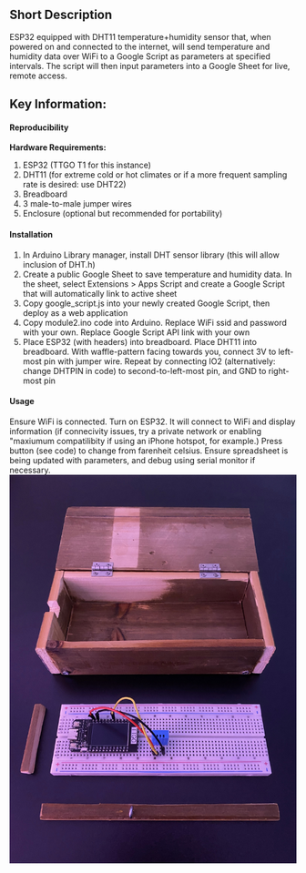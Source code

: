 ## Short Description  
ESP32 equipped with DHT11 temperature+humidity sensor that, when powered on and connected to the internet, will send temperature and humidity data over WiFi to a Google Script as parameters at specified intervals. The script will then input parameters into a Google Sheet for live, remote access.
## Key Information:  
#### Reproducibility  
**Hardware Requirements:**  
1. ESP32 (TTGO T1 for this instance)
2. DHT11 (for extreme cold or hot climates or if a more frequent sampling rate is desired: use DHT22)
3. Breadboard
4. 3 male-to-male jumper wires
5. Enclosure (optional but recommended for portability)
#### Installation  
1. In Arduino Library manager, install DHT sensor library (this will allow inclusion of DHT.h)
2. Create a public Google Sheet to save temperature and humidity data.  In the sheet, select Extensions > Apps Script and create a Google Script that will automatically link to active sheet
4. Copy google_script.js into your newly created Google Script, then deploy as a web application
5. Copy module2.ino code into Arduino. Replace WiFi ssid and password with your own. Replace Google Script API link with your own
6. Place ESP32 (with headers) into breadboard. Place DHT11 into breadboard. With waffle-pattern facing towards you, connect 3V to left-most pin with jumper wire. Repeat by connecting IO2 (alternatively: change DHTPIN in code) to second-to-left-most pin, and GND to right-most pin
#### Usage  
Ensure WiFi is connected. Turn on ESP32. It will connect to WiFi and display information (if connecivity issues, try a private network or enabling "maxiumum compatilibity if using an iPhone hotspot, for example.) Press button (see code) to change from farenheit celsius. Ensure spreadsheet is being updated with parameters, and debug using serial monitor if necessary.
<img src="/module2/images/IMG_3425.jpeg" alt="IMG_3425.jpeg" style="width:512px;height:683px;">
